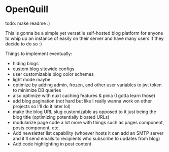 # OpenQuill

todo: make readme :)

This is gonna be a simple yet versatile self-hosted blog platform for anyone to whip up an instance of easily on their server and have many users if they decide to do so :)


Things to implement eventually:
- hiding blogs
- custom blog sitewide configs
- user customizable blog color schemes
- light mode maybe
- optimize by adding admin, frozen, and other user variables to jwt token to minimize DB queries
- also optimize with nuxt caching features & pinia (I gotta learn those)
- add blog pagination (not hard but like I really wanna work on other projects so I'll do it later lol)
- make the blog URL slug customizable as opposed to it just being the blog title (optimizing potentially bloated URLs)
- modularize page code a lot more with things such as pages component, posts component, etc.
- Add newsletter list capability (whoever hosts it can add an SMTP server and it'll send emails to recipients who subscribe to updates from blog)
- Add code highlighting in post content